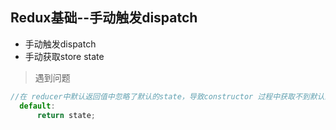 ## Redux基础--手动触发dispatch

- 手动触发dispatch
- 手动获取store state

> 遇到问题

```js
//在 reducer中默认返回值中忽略了默认的state，导致constructor 过程中获取不到默认的 state
  default:
      return state;
```
